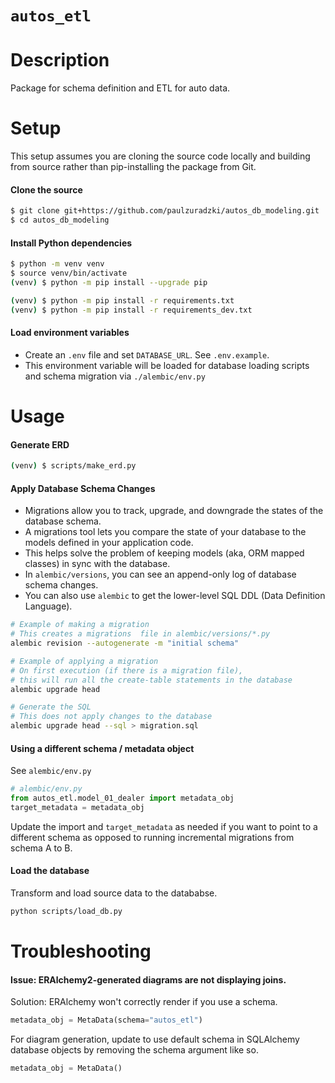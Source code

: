 # `autos_etl`

# Description

Package for schema definition and ETL for auto data.

# Setup

This setup assumes you are cloning the source code locally and building from source rather than pip-installing the package from Git.

#### Clone the source 
```bash
$ git clone git+https://github.com/paulzuradzki/autos_db_modeling.git
$ cd autos_db_modeling
```

#### Install Python dependencies
```bash
$ python -m venv venv
$ source venv/bin/activate
(venv) $ python -m pip install --upgrade pip

(venv) $ python -m pip install -r requirements.txt
(venv) $ python -m pip install -r requirements_dev.txt
```

#### Load environment variables

* Create an `.env` file and set `DATABASE_URL`. See `.env.example`.
* This environment variable will be loaded for database loading scripts and schema migration via `./alembic/env.py`

# Usage

#### Generate ERD

```bash
(venv) $ scripts/make_erd.py
```

#### Apply Database Schema Changes

* Migrations allow you to track, upgrade, and downgrade the states of the database schema.
* A migrations tool lets you compare the state of your database to the models defined in your application code.
* This helps solve the problem of keeping models (aka, ORM mapped classes) in sync with the database.
* In `alembic/versions`, you can see an append-only log of database schema changes. 
* You can also use `alembic` to get the lower-level SQL DDL (Data Definition Language).

```bash
# Example of making a migration
# This creates a migrations  file in alembic/versions/*.py
alembic revision --autogenerate -m "initial schema"

# Example of applying a migration
# On first execution (if there is a migration file), 
# this will run all the create-table statements in the database
alembic upgrade head

# Generate the SQL
# This does not apply changes to the database
alembic upgrade head --sql > migration.sql
```

#### Using a different schema / metadata object

See `alembic/env.py`

```python
# alembic/env.py
from autos_etl.model_01_dealer import metadata_obj
target_metadata = metadata_obj
```

Update the import and `target_metadata` as needed if you want to point to a different schema as opposed to running incremental migrations from schema A to B.

#### Load the database

Transform and load source data to the datababse.

```bash
python scripts/load_db.py
```

# Troubleshooting

#### Issue: ERAlchemy2-generated diagrams are not displaying joins. 

Solution: ERAlchemy won't correctly render if you use a schema.

```python
metadata_obj = MetaData(schema="autos_etl")
```

For diagram generation, update to use default schema in SQLAlchemy database objects by removing the schema argument like so.

```python
metadata_obj = MetaData()
```
